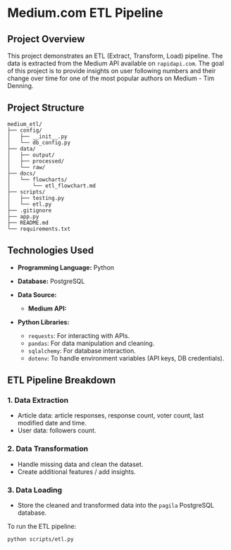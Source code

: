 # **Medium.com ETL Pipeline**

## **Project Overview**

This project demonstrates an ETL (Extract, Transform, Load) pipeline. The data is extracted from the Medium API available on `rapidapi.com`. The goal of this project is to provide insights on user following numbers and their change over time for one of the most popular authors on Medium - Tim Denning.

## **Project Structure**
```
medium_etl/
├── config/
│   ├── __init__.py
│   └── db_config.py
├── data/
│   ├── output/
│   ├── processed/
│   └── raw/
├── docs/
│   └── flowcharts/
│       └── etl_flowchart.md
├── scripts/
│   ├── testing.py
│   └── etl.py
├── .gitignore
├── app.py
├── README.md
└── requirements.txt
```

## **Technologies Used**
- **Programming Language:** Python
- **Database:** PostgreSQL
- **Data Source:**
  - **Medium API:**

- **Python Libraries:**
  - `requests`: For interacting with APIs.
  - `pandas`: For data manipulation and cleaning.
  - `sqlalchemy`: For database interaction.
  - `dotenv`: To handle environment variables (API keys, DB credentials).

## **ETL Pipeline Breakdown**

### **1. Data Extraction**
- Article data: article responses, response count, voter count, last modified date and time. 
- User data: followers count.
  
### **2. Data Transformation**
- Handle missing data and clean the dataset.
- Create additional features / add insights.

### **3. Data Loading**
- Store the cleaned and transformed data into the `pagila` PostgreSQL database.

To run the ETL pipeline:

```bash
python scripts/etl.py
```

